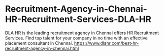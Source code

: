 # Recruitment-Agency-in-Chennai-HR-Recruitment-Services-DLA-HR
DLA HR is the leading recruitment agency in Chennai offers HR Recruitment Services. Find top talent for your company in no time with an effective placement consultant in Chennai. 
https://www.dlahr.com/best-hr-recruitment-agency-in-chennai.html
